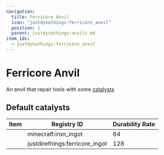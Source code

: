 ```yaml
---
navigation:
  title: Ferricore Anvil
  icon: "justdynathings:ferricore_anvil"
  position: 1
  parent: justdynathings:anvils.md
item_ids:
  - justdynathings:ferricore_anvil
---
```


# Ferricore Anvil

An anvil that repair tools with some [catalysts](https://github.com/DevDyna/JustDynaThings/blob/main/src/generated/resources/data/justdynathings/data_maps/item/anvils/ferricore_repair.json)

<BlockImage id="justdynathings:ferricore_anvil" scale="4.0"/>

<RecipeFor id="justdynathings:ferricore_anvil" />

## Default catalysts

| Item                                                             | Registry ID                    | Durability Rate |
| ---------------------------------------------------------------- | ------------------------------ | --------------- |
| <ItemImage id= "minecraft:iron_ingot"            scale="0.75" /> | minecraft:iron_ingot           | 64              |
| <ItemImage id="justdirethings:ferricore_ingot"  scale="0.75" />  | justdirethings:ferricore_ingot | 128             |